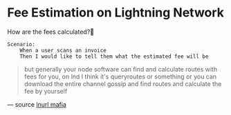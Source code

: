 # Fee Estimation on Lightning Network

How are the fees calculated?

```
Scenario: 
	When a user scans an invoice
	Then I would like to tell them what the estimated fee will be
```

> but generally your node software can find and calculate routes with fees for you, on lnd I think it's queryroutes or something or you can download the entire channel gossip and find routes and calculate the fee by yourself

— source [lnurl mafia](https://t.me/lnurl)


